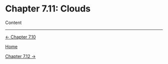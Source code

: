 # Chapter 7.11: Clouds

Content

---

[← Chapter 7.10](Chapter%207%20%20c1851.md)

[Home](../../AiredDev%20b02d5/Notes%20on%20M%2061e3e.md)

[Chapter 7.12 →](Chapter%207%20%20b47d4.md)